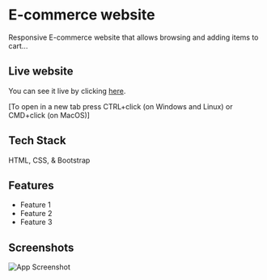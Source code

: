 
# E-commerce website

Responsive E-commerce website that allows  browsing and adding items to cart...

## Live website

You can see it live by clicking [here](https://timolansberry.github.io/Ecommerce-website/).

[To open in a new tab press CTRL+click (on Windows and Linux) or CMD+click (on MacOS)]

## Tech Stack

HTML, CSS, & Bootstrap

## Features

- Feature 1
- Feature 2
- Feature 3

## Screenshots

![App Screenshot](https://via.placeholder.com/468x300?text=App+Screenshot+Here)

